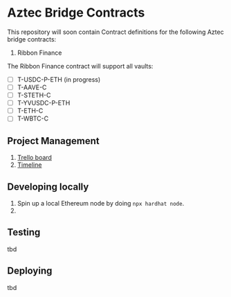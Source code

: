 # Aztec Bridge Contracts

This repository will soon contain Contract definitions for the following Aztec bridge contracts:

1. Ribbon Finance

The Ribbon Finance contract will support all vaults:

- [ ] T-USDC-P-ETH (in progress)
- [ ] T-AAVE-C
- [ ] T-STETH-C 
- [ ] T-YVUSDC-P-ETH
- [ ] T-ETH-C
- [ ] T-WBTC-C 

## Project Management

1. [Trello board](https://trello.com/b/e2Ea7O8r/aztec-bridge-contracts)
2. [Timeline](https://docs.google.com/spreadsheets/d/1ozAdOdnwEVIBtU6AvkBCu58BDhdkSHD2OdxCBado0ec/edit?usp=sharing)

## Developing locally

1. Spin up a local Ethereum node by doing `npx hardhat node`.
2. 

## Testing 

tbd

## Deploying

tbd